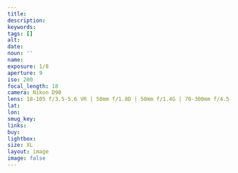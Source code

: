 ```yaml
---
title: 
description:
keywords:
tags: []
alt: 
date: 
noun: ''
name: 
exposure: 1/8
aperture: 9
iso: 200
focal_length: 18
camera: Nikon D90
lens: 18-105 f/3.5-5.6 VR | 50mm f/1.8D | 50mm f/1.4G | 70-300mm f/4.5-5.6 VRII
lat: 
lon: 
smug_key: 
links: 
buy: 
lightbox: 
size: XL
layout: image
image: false
---
```

